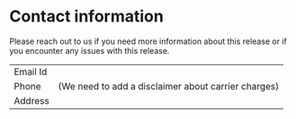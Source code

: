 # Contact information

Please reach out to us if you need more information about this release or if you encounter any issues with this release.

|   |   |
| - | - |
| Email Id |   |
| Phone |    (We need to add a disclaimer about carrier charges) |
| Address |    |